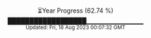 <p align="center">
⏳Year Progress (62.74 %) <br>
██████████████████▁▁▁▁▁▁▁▁▁▁▁▁ <br>
<sub>Updated: Fri, 18 Aug 2023 00:07:32 GMT</sub>
</p>


